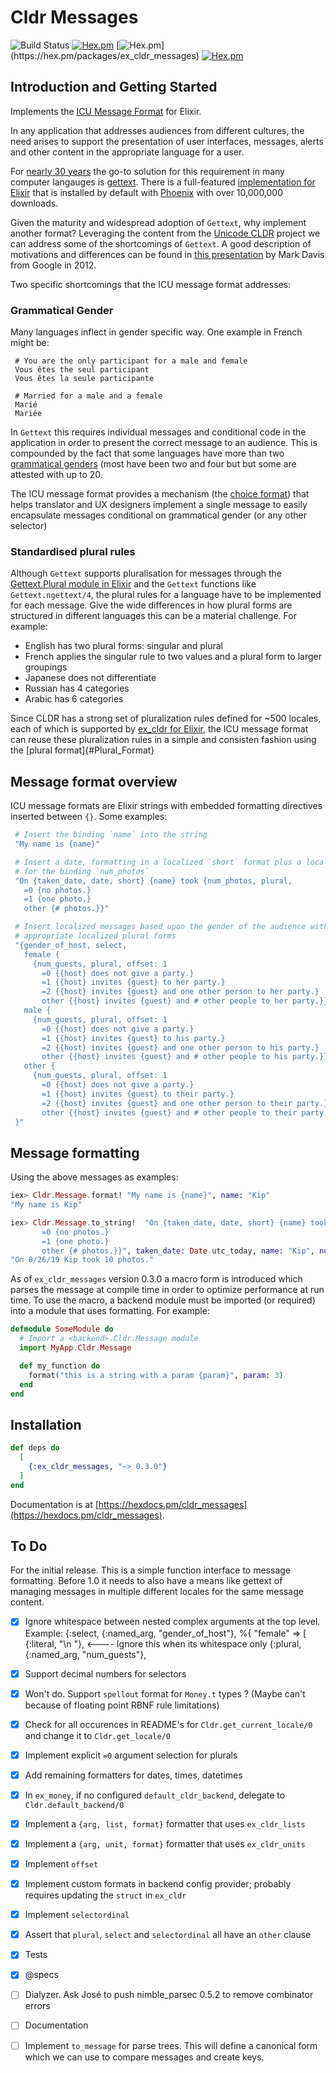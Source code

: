 # Cldr Messages

![Build Status](http://sweatbox.noexpectations.com.au:8080/buildStatus/icon?job=cldr_messages)
[![Hex.pm](https://img.shields.io/hexpm/v/ex_cldr_messages.svg)](https://hex.pm/packages/ex_cldr_messages)
[![Hex.pm](https://img.shields.io/hexpm/dw/ex_cldr_messages.svg?)](https://hex.pm/packages/ex_cldr_messages)
[![Hex.pm](https://img.shields.io/hexpm/l/ex_cldr_messages.svg)](https://hex.pm/packages/ex_cldr_messages)

## Introduction and Getting Started

Implements the [ICU Message Format](http://userguide.icu-project.org/formatparse/messages) for Elixir.

In any application that addresses audiences from different cultures, the need arises to support the presentation of user interfaces, messages, alerts and other content in the appropriate language for a user.

For [nearly 30 years](https://www.gnu.org/software/gettext/manual/gettext.html#gettext) the go-to solution for this requirement in many computer langauges is [gettext](https://www.gnu.org/software/gettext). There is a full-featured [implementation for Elixir](https://hex.pm/packages/gettext) that is installed by default with [Phoenix](https://hex.pm/packages/phoenix) with over 10,000,000 downloads.

Given the maturity and widespread adoption of `Gettext`, why implement another format? Leveraging the content from the [Unicode CLDR](https://cldr.unicode.com) project we can address some of the shortcomings of `Gettext`. A good description of motivations and differences can be found in [this presentation](https://docs.google.com/presentation/d/1ZyN8-0VXmod5hbHveq-M1AeQ61Ga3BmVuahZjbmbBxo/pub?start=false&loop=false&delayms=3000&slide=id.g1bc43a82_2_14) by Mark Davis from Google in 2012.

Two specific shortcomings that the ICU message format addresses:

### Grammatical Gender

Many languages inflect in gender specific way. One example in French might be:
```
 # You are the only participant for a male and female
 Vous êtes the seul participant
 Vous êtes la seule participante

 # Married for a male and a female
 Marié
 Mariée
```
In `Gettext` this requires individual messages and conditional code in the application in order to present the correct message to an audience.  This is compounded by the fact that some languages have more than two g[rammatical genders](https://en.wikipedia.org/wiki/Grammatical_gender) (most have been two and four but but some are attested with up to 20.

The ICU message format provides a mechanism (the [choice format](#Choice_format)) that helps translator and UX designers implement a single message to easily encapsulate messages conditional on grammatical gender (or any other selector)

### Standardised plural rules

Although `Gettext` supports pluralisation for messages through the [Gettext.Plural module in Elixir](https://hexdocs.pm/gettext/Gettext.Plural.html) and the `Gettext` functions like `Gettext.ngettext/4`, the plural rules for a language have to be implemented for each message. Give the wide differences in how plural forms are structured in different languages this can be a material challenge.  For example:

* English has two plural forms: singular and plural
* French applies the singular rule to two values and a plural form to larger groupings
* Japanese does not differentiate
* Russian has 4 categories
* Arabic has 6 categories

Since CLDR has a strong set of pluralization rules defined for ~500 locales, each of which is supported by [ex_cldr for Elixir](https://hex.pm/ex_cldr), the ICU message format can reuse these pluralization rules in a simple and consisten fashion using the [plural format]{#Plural_Format}

## Message format overview

ICU message formats are Elixir strings with embedded formatting directives inserted between `{}`. Some examples:

```elixir
 # Insert the binding `name` into the string
 "My name is {name}"

 # Insert a date, formatting in a localized `short` format plus a localized plural form
 # for the binding `num_photos`
 "On {taken_date, date, short} {name} took {num_photos, plural,
   =0 {no photos.}
   =1 {one photo.}
   other {# photos.}}"

 # Insert localized messages based upon the gender of the audience with
 # appropriate localized plural forms
 "{gender_of_host, select,
   female {
     {num_guests, plural, offset: 1
       =0 {{host} does not give a party.}
       =1 {{host} invites {guest} to her party.}
       =2 {{host} invites {guest} and one other person to her party.}
       other {{host} invites {guest} and # other people to her party.}}}
   male {
     {num_guests, plural, offset: 1
       =0 {{host} does not give a party.}
       =1 {{host} invites {guest} to his party.}
       =2 {{host} invites {guest} and one other person to his party.}
       other {{host} invites {guest} and # other people to his party.}}}
   other {
     {num_guests, plural, offset: 1
       =0 {{host} does not give a party.}
       =1 {{host} invites {guest} to their party.}
       =2 {{host} invites {guest} and one other person to their party.}
       other {{host} invites {guest} and # other people to their party.}}}
 }"
```

## Message formatting

Using the above messages as examples:

```elixir
iex> Cldr.Message.format! "My name is {name}", name: "Kip"
"My name is Kip"

iex> Cldr.Message.to_string!  "On {taken_date, date, short} {name} took {num_photos, plural,
       =0 {no photos.}
       =1 {one photo.}
       other {# photos.}}", taken_date: Date.utc_today, name: "Kip", num_photos: 10
"On 8/26/19 Kip took 10 photos."
```

As of `ex_cldr_messages` version 0.3.0 a macro form is introduced which parses the message at compile time in order to optimize performance at run time. To use the macro, a backend module must be imported (or required) into a module that uses formatting.  For example:

```elixir
defmodule SomeModule do
  # Import a <backend>.Cldr.Message module
  import MyApp.Cldr.Message

  def my_function do
    format("this is a string with a param {param}", param: 3)
  end
end
```

## Installation

```elixir
def deps do
  [
    {:ex_cldr_messages, "~> 0.3.0"}
  ]
end
```

Documentation is at [https://hexdocs.pm/cldr_messages](https://hexdocs.pm/cldr_messages).

## To Do

For the initial release. This is a simple function interface to message formatting. Before 1.0 it needs to also have a means like gettext of managing messages in multiple different locales for the same message content.

* [X] Ignore whitespace between nested complex arguments at the top level. Example:
  {:select, {:named_arg, "gender_of_host"},
    %{
      "female" => [
        {:literal, "\n    "},  <---- Ignore this when its whitespace only
        {:plural, {:named_arg, "num_guests"},

* [X] Support decimal numbers for selectors
* [X] Won't do. Support `spellout` format for `Money.t` types ? (Maybe can't because of floating point RBNF rule limitations)
* [X] Check for all occurences in README's for `Cldr.get_current_locale/0` and change it to `Cldr.get_locale/0`
* [X] Implement explicit `=0` argument selection for plurals
* [X] Add remaining formatters for dates, times, datetimes
* [X] In `ex_money`, if no configured `default_cldr_backend`, delegate to `Cldr.default_backend/0`
* [X] Implement a `{arg, list, format}` formatter that uses `ex_cldr_lists`
* [X] Implement a `{arg, unit, format}` formatter that uses `ex_cldr_units`
* [X] Implement `offset`
* [X] Implement custom formats in backend config provider; probably requires updating the `struct` in `ex_cldr`
* [X] Implement `selectordinal`
* [X] Assert that `plural`, `select` and `selectordinal` all have an `other` clause
* [X] Tests
* [X] @specs
* [ ] Dialyzer. Ask José to push nimble_parsec 0.5.2 to remove combinator errors
* [ ] Documentation
* [ ] Implement `to_message` for parse trees.  This will define a canonical form which we can use to compare messages and create keys.